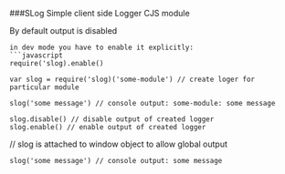 ###SLog
Simple client side Logger CJS module

By default output is disabled

```javascirpt
in dev mode you have to enable it explicitly:
```javascript
require('slog).enable()
```

```javascirpt
var slog = require('slog)('some-module') // create loger for particular module

slog('some message') // console output: some-module: some message

slog.disable() // disable output of created logger
slog.enable() // enable output of created logger

```

// slog is attached to window object to allow  global output
```javascirpt
slog('some message') // console output: some message
```
